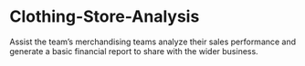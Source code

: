 # Clothing-Store-Analysis
Assist the team’s merchandising teams analyze their sales performance and generate a basic financial report to share with the wider business.
